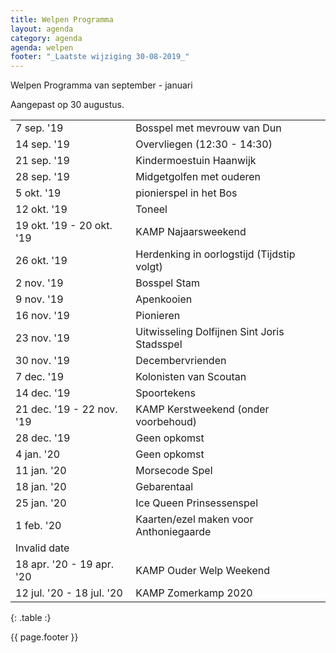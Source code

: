 ```yaml
---
title: Welpen Programma
layout: agenda
category: agenda
agenda: welpen
footer: "_Laatste wijziging 30-08-2019_"
---
```


Welpen Programma van september - januari

Aangepast op 30 augustus.

| | |
|---|---|
| 7 sep. '19 | Bosspel met mevrouw van Dun |
| 14 sep. '19 | Overvliegen (12:30 - 14:30) |
| 21 sep. '19 | Kindermoestuin Haanwijk |
| 28 sep. '19 | Midgetgolfen met ouderen |
| 5 okt. '19 | pionierspel in het Bos |
| 12 okt. '19 | Toneel  |
| 19 okt. '19 - 20 okt. '19 | KAMP Najaarsweekend |
| 26 okt. '19 | Herdenking in oorlogstijd (Tijdstip volgt) |
| 2 nov. '19 | Bosspel Stam |
| 9 nov. '19 | Apenkooien |
| 16 nov. '19 | Pionieren |
| 23 nov. '19 | Uitwisseling Dolfijnen Sint Joris Stadsspel |
| 30 nov. '19 | Decembervrienden |
| 7 dec. '19 | Kolonisten van Scoutan |
| 14 dec. '19 | Spoortekens |
| 21 dec. '19 - 22 nov. '19 | KAMP Kerstweekend (onder voorbehoud) |
| 28 dec. '19 | Geen opkomst |
| 4 jan. '20 | Geen opkomst |
| 11 jan. '20 | Morsecode Spel |
| 18 jan. '20 | Gebarentaal |
| 25 jan. '20 | Ice Queen Prinsessenspel |
| 1 feb. '20 | Kaarten/ezel maken voor Anthoniegaarde |
| Invalid date |  |
| 18 apr. '20 - 19 apr. '20 | KAMP Ouder Welp Weekend |
| 12 jul. '20 - 18 jul. '20 | KAMP Zomerkamp 2020 |
{: .table :}

{{ page.footer }}
